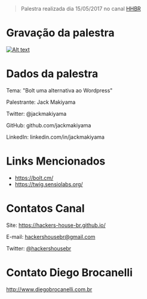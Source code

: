 > Palestra realizada dia 15/05/2017 no canal [HHBR](https://www.youtube.com/channel/UCh1xOy7SP_KyRn4wTNVvFHw)

# Gravação da palestra
[![Alt text](https://i.ytimg.com/vi/2CN3eV_tavM/hqdefault.jpg)](https://www.youtube.com/watch?v=2CN3eV_tavM)

# Dados da palestra

Tema: "Bolt uma alternativa ao Wordpress"

Palestrante: Jack Makiyama

Twitter: @jackmakiyama

GitHub: github.com/jackmakiyama

LinkedIn: linkedin.com/in/jackmakiyama

# Links Mencionados

- https://bolt.cm/
- https://twig.sensiolabs.org/

# Contatos Canal
Site: https://hackers-house-br.github.io/

E-mail: hackershousebr@gmail.com

Twitter: [@hackershousebr](twitter.com/hackershousebr)

# Contato Diego Brocanelli
http://www.diegobrocanelli.com.br
